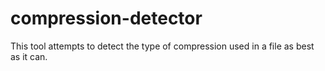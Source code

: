 # compression-detector
This tool attempts to detect the type of compression used in a file as best as it can.

